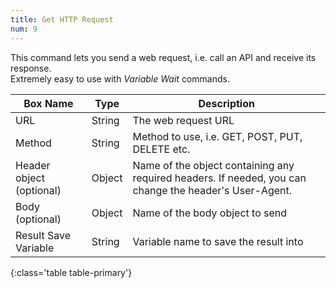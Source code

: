 ```yaml
---
title: Get HTTP Request
num: 9
---
```


This command lets you send a web request, i.e. call an API and receive its response.\
Extremely easy to use with *Variable Wait* commands.


| Box Name | Type | Description | 
|-------|--------|--------
|URL|String|The web request URL
|Method|String|Method to use, i.e. GET, POST, PUT, DELETE etc.
|Header object (optional)|Object |Name of the object containing any required headers. If needed, you can change the header's User-Agent.
|Body (optional)|Object|Name of the body object to send
|Result Save Variable|String|Variable name to save the result into
{:class='table table-primary'}









